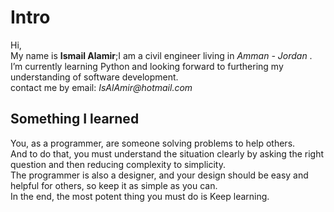 # Intro
Hi,<br>
My name is **Ismail Alamir**;I am a civil engineer living in _Amman - Jordan_ .<br>
I’m currently learning Python and looking forward to furthering my understanding of software development.<br>
contact me by email:  _IsAlAmir@hotmail.com_


## Something I learned ##
 You, as a programmer, are someone solving problems to help others.<br> And to do that, you must understand the situation clearly by asking the right question and then reducing complexity to simplicity.<br>
The programmer is also a designer, and your design should be easy and helpful for others, so keep it as simple as you can.<br>
In the end, the most potent thing you must do is Keep learning.
